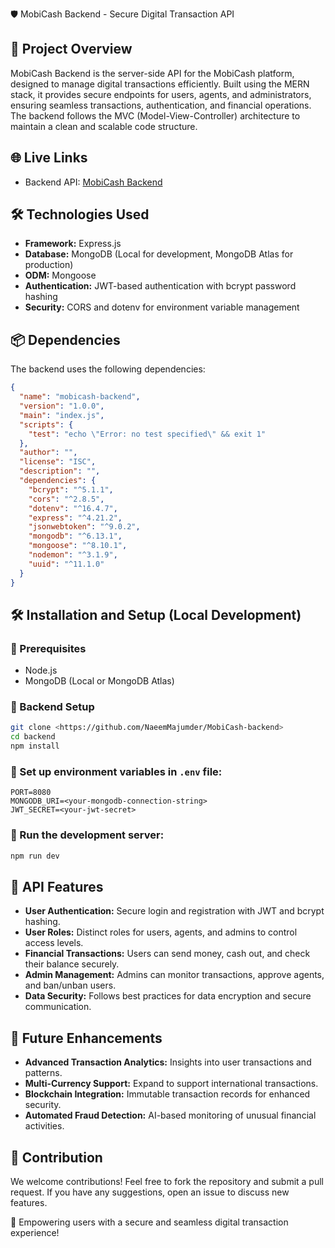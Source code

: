 🛡️ MobiCash Backend - Secure Digital Transaction API

## 📌 Project Overview
MobiCash Backend is the server-side API for the MobiCash platform, designed to manage digital transactions efficiently. Built using the MERN stack, it provides secure endpoints for users, agents, and administrators, ensuring seamless transactions, authentication, and financial operations. The backend follows the MVC (Model-View-Controller) architecture to maintain a clean and scalable code structure.

## 🌐 Live Links
- Backend API: [MobiCash Backend](https://mobi-cash-backend.vercel.app/)

## 🛠️ Technologies Used
- **Framework:** Express.js
- **Database:** MongoDB (Local for development, MongoDB Atlas for production)
- **ODM:** Mongoose
- **Authentication:** JWT-based authentication with bcrypt password hashing
- **Security:** CORS and dotenv for environment variable management

## 📦 Dependencies
The backend uses the following dependencies:

```json
{
  "name": "mobicash-backend",
  "version": "1.0.0",
  "main": "index.js",
  "scripts": {
    "test": "echo \"Error: no test specified\" && exit 1"
  },
  "author": "",
  "license": "ISC",
  "description": "",
  "dependencies": {
    "bcrypt": "^5.1.1",
    "cors": "^2.8.5",
    "dotenv": "^16.4.7",
    "express": "^4.21.2",
    "jsonwebtoken": "^9.0.2",
    "mongodb": "^6.13.1",
    "mongoose": "^8.10.1",
    "nodemon": "^3.1.9",
    "uuid": "^11.1.0"
  }
}
```

## 🛠 Installation and Setup (Local Development)

### 📍 Prerequisites
- Node.js
- MongoDB (Local or MongoDB Atlas)

### 📂 Backend Setup
```bash
git clone <https://github.com/NaeemMajumder/MobiCash-backend>
cd backend
npm install
```

### 🔑 Set up environment variables in `.env` file:
```env
PORT=8080
MONGODB_URI=<your-mongodb-connection-string>
JWT_SECRET=<your-jwt-secret>
```

### 🚀 Run the development server:
```bash
npm run dev
```

## 🚀 API Features
- **User Authentication:** Secure login and registration with JWT and bcrypt hashing.
- **User Roles:** Distinct roles for users, agents, and admins to control access levels.
- **Financial Transactions:** Users can send money, cash out, and check their balance securely.
- **Admin Management:** Admins can monitor transactions, approve agents, and ban/unban users.
- **Data Security:** Follows best practices for data encryption and secure communication.

## 📢 Future Enhancements
- **Advanced Transaction Analytics:** Insights into user transactions and patterns.
- **Multi-Currency Support:** Expand to support international transactions.
- **Blockchain Integration:** Immutable transaction records for enhanced security.
- **Automated Fraud Detection:** AI-based monitoring of unusual financial activities.

## 🤝 Contribution
We welcome contributions! Feel free to fork the repository and submit a pull request. If you have any suggestions, open an issue to discuss new features.

🚀 Empowering users with a secure and seamless digital transaction experience!

